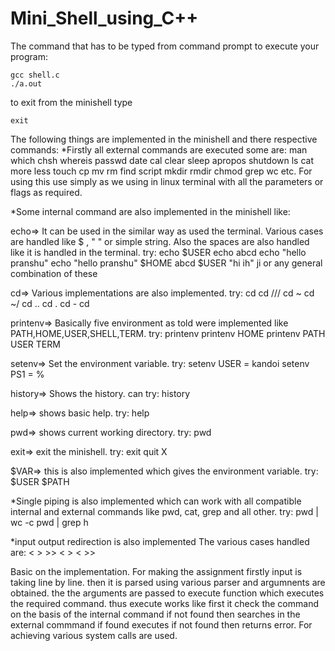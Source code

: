 # Mini_Shell_using_C++

The command that has to be typed from command prompt to execute your program:
```
gcc shell.c
./a.out
```

to exit from the minishell type
```
exit
```

The following things are implemented in the minishell and there respective commands:
*Firstly all external commands are executed some are:
	man
	which
	chsh
	whereis
	passwd
	date
	cal
	clear
	sleep
	apropos
	shutdown
	ls
	cat
	more
	less
	touch
	cp
	mv
	rm
	find
	script
	mkdir
	rmdir
	chmod
	grep
	wc
etc.
For using this use simply as we using in linux terminal with all the parameters or flags as required.

*Some internal command are also implemented in the minishell like:

echo=>
 It can be used in the similar way as used the terminal. Various cases are handled like $ , " "    or simple string. Also the spaces are also handled like it is handled in the terminal.
 try:     echo $USER
 	  echo abcd
 	  echo "hello pranshu"
 	  echo     "hello pranshu"   $HOME    abcd    $USER  "hi ih"    ji
or any general combination of these
 	  
cd=>
Various implementations are also implemented.
try:     cd <directory path>
         cd <dir1>/<dir2>/<dir3>/
         cd ~
         cd ~/
         cd ..
         cd .
         cd -
         cd

printenv=>
Basically five environment as told were implemented like PATH,HOME,USER,SHELL,TERM.
try:     printenv
         printenv HOME
         printenv PATH USER TERM

setenv=>
Set the environment variable.
try: setenv USER = kandoi
     setenv PS1 = %

history=>
Shows the history.
can try: history

help=>
shows basic help.
try: help

pwd=>
shows current working directory.
try: pwd

exit=>
exit the minishell.
try: exit
     quit
     X

$VAR=>
this is also implemented which gives the environment variable.
try: $USER
     $PATH
     
*Single piping is also implemented 
which can work with all compatible internal and external commands like pwd, cat, grep and all other.
try: pwd | wc -c
     pwd | grep h

*input output redirection is also implemented
The various cases handled are:
	<
	>
	>>
	< >
	< >>
	
Basic on the implementation.
For making the assignment firstly input is taking line by line.
then it is parsed using various parser and argumnents are obtained.
the the arguments are passed to execute function which executes the required command.
thus execute works like first it check the command on the basis of the internal command if not found then searches in the external commmand if found executes if not found then returns error.
For achieving various system calls are used.

